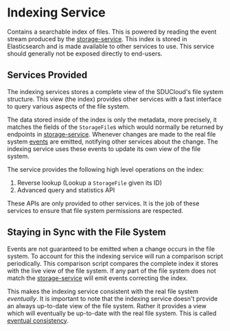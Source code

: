# Indexing Service

Contains a searchable index of files. This is powered by reading the event
stream produced by the [storage-service](../storage-service). This index is
stored in Elasticsearch and is made available to other services to use. This
service should generally not be exposed directly to end-users.

## Services Provided

The indexing services stores a complete view of the SDUCloud's file system
structure. This view (the index) provides other services with a fast
interface to query various aspects of the file system.

The data stored inside of the index is only the metadata, more precisely, it
matches the fields of the `StorageFile`s which would normally be returned by
endpoints in [storage-service](../storage-service). Whenever changes are made
to the real file system [events](../storage-service/wiki/events.md) are
emitted, notifying other services about the change. The indexing service uses
these events to update its own view of the file system.

The service provides the following high level operations on the index:

1. Reverse lookup (Lookup a `StorageFile` given its ID)
2. Advanced query and statistics API

These APIs are only provided to other services. It is the job of these
services to ensure that file system permissions are respected.

## Staying in Sync with the File System

Events are not guaranteed to be emitted when a change occurs in the file
system. To account for this the indexing service will run a comparison script
periodically. This comparison script compares the complete index it stores
with the live view of the file system. If any part of the file system does
not match the [storage-service](../storage-service) will emit events
correcting the index.

This makes the indexing service consistent with the real file system
_eventually_. It is important to note that the indexing service doesn't
provide an always up-to-date view of the file system. Rather it provides a
view which will eventually be up-to-date with the real file system. This is
called [eventual
consistency](https://en.wikipedia.org/wiki/Eventual_consistency).
